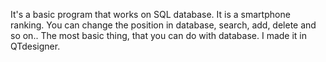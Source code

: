 It's a basic program that works on SQL database. It is a smartphone ranking. You can change the position in database, search, add, delete and so on.. The most basic thing, that you can do with database. I made it in QTdesigner.
